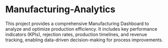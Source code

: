 # Manufacturing-Analytics
This project provides a comprehensive Manufacturing Dashboard to analyze and optimize production efficiency. It includes key performance indicators (KPIs), rejection rates, production timelines, and revenue tracking, enabling data-driven decision-making for process improvements.
